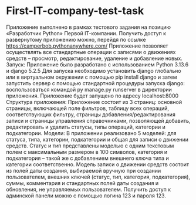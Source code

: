 # First-IT-company-test-task
Приложение выполнено в рамках тестового задания на позицию «Разработчик Python» Первой IT-компании. Получить доступ к развернутому приложению можно, перейдя по ссылке https://camperbob.pythonanywhere.com/
Приложение позволяет осуществлять все стандартные операции с записями о движениях средств – просмотр, редактирование, удаление и добавление новых. 
Запуск:
Приложение было разработано с использованием Python 3.13.6 и django 5.2.5
Для запуска необходимо установить django глобально или в виртуальном окружении с помощью pip install django и затем запустить сервер с помощью стандартной процедуры запуска django: воспользоваться командой py manage.py runserver в директории приложения. Приложение будет запущено по адресу localhost:8000
Структура приложения:
Приложение состоит из 3 страниц: основной страницы, включающей поле фильтров, таблицу всех операций, соответствующих фильтру, страницы добавления/редактирования записи и страницы управления справочниками, позволяющей добавить, редактировать и удалить статусы, типы операций, категории и подкатегории.
Модели:
В приложении реализовано 5 моделей: для статуса, типа, категории, подкатегории и общая для записи о движении средств.
Статус и тип представлены моделью с одним текстовым полем с максимальным размером в 100 символов, категория и подкатегория – такой же с добавлением внешнего ключа типа и категории соответственно. 
Модель записи о движении средств состоит из полей даты создания, выбираемой вручную при создании пользователем, внешних ключей (статус, тип, категория, подкатегория), суммы, комментария и стандартных полей даты создания и обновления, не управляемых пользователем.
Получить доступ к админской панели можно с помощью логина 123 и пароля 123.
